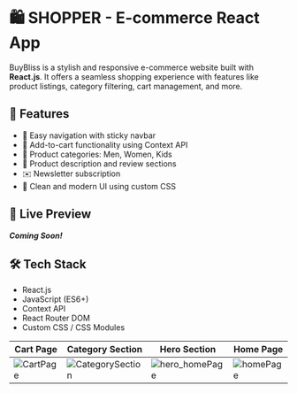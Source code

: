 # 🛍️ SHOPPER - E-commerce React App

BuyBliss is a stylish and responsive e-commerce website built with **React.js**. It offers a seamless shopping experience with features like product listings, category filtering, cart management, and more.

## 🌟 Features

- 🧭 Easy navigation with sticky navbar
- 🛒 Add-to-cart functionality using Context API
- 👕 Product categories: Men, Women, Kids
- 💬 Product description and review sections
- ✉️ Newsletter subscription
- 🎨 Clean and modern UI using custom CSS

## 🚀 Live Preview

_**Coming Soon!**_ 

## 🛠️ Tech Stack

- React.js
- JavaScript (ES6+)
- Context API
- React Router DOM
- Custom CSS / CSS Modules

| Cart Page | Category Section | Hero Section | Home Page |
|-----------|------------------|---------------|------------|
| ![CartPage](./screenshots/CartPage.png) | ![CategorySection](./screenshots/CategorySection.png) | ![hero_homePage](./screenshots/hero_homePage.png) | ![homePage](./screenshots/homePage.png) |

